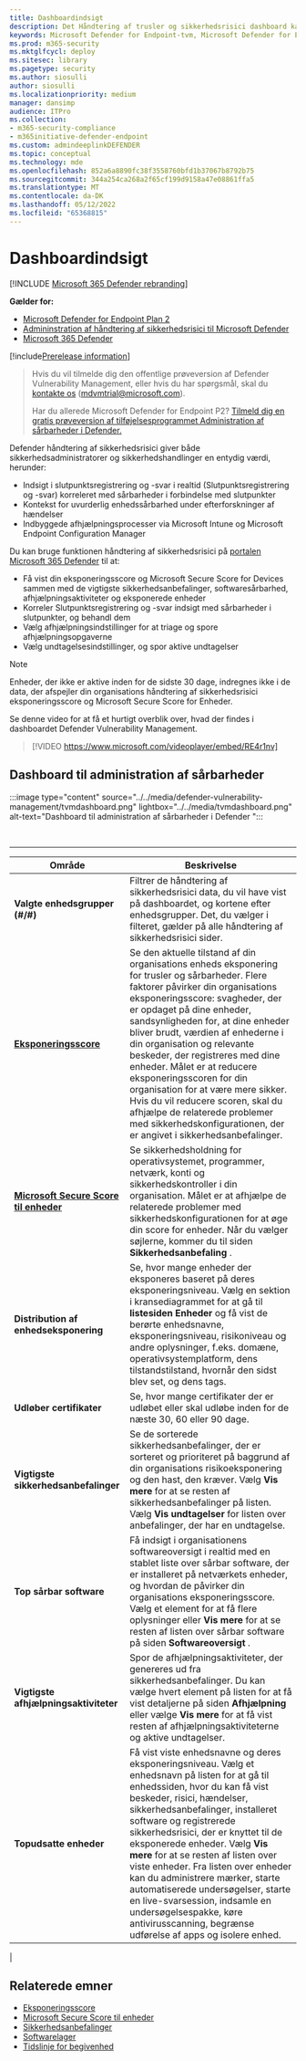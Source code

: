 ```yaml
---
title: Dashboardindsigt
description: Det Håndtering af trusler og sikkerhedsrisici dashboard kan hjælpe SecOps- og sikkerhedsadministratorer med at håndtere cybersikkerhedstrusler og opbygge organisationens robusthed i forhold til sikkerhed.
keywords: Microsoft Defender for Endpoint-tvm, Microsoft Defender for Endpoint-tvm-dashboard, trussel & håndtering af sikkerhedsrisici, Håndtering af trusler og sikkerhedsrisici, risikobaseret & håndtering af sikkerhedsrisici trussel, sikkerhedskonfiguration, Microsoft Secure Score for enheder, eksponeringsscore
ms.prod: m365-security
ms.mktglfcycl: deploy
ms.sitesec: library
ms.pagetype: security
ms.author: siosulli
author: siosulli
ms.localizationpriority: medium
manager: dansimp
audience: ITPro
ms.collection:
- m365-security-compliance
- m365initiative-defender-endpoint
ms.custom: admindeeplinkDEFENDER
ms.topic: conceptual
ms.technology: mde
ms.openlocfilehash: 852a6a8890fc38f3558760bfd1b37067b8792b75
ms.sourcegitcommit: 344a254ca268a2f65cf199d9158a47e08861ffa5
ms.translationtype: MT
ms.contentlocale: da-DK
ms.lasthandoff: 05/12/2022
ms.locfileid: "65368815"
---
```

# <a name="dashboard-insights"></a>Dashboardindsigt

[!INCLUDE [Microsoft 365 Defender rebranding](../../includes/microsoft-defender.md)]

**Gælder for:**

- [Microsoft Defender for Endpoint Plan 2](https://go.microsoft.com/fwlink/?linkid=2154037)
- [Admininstration af håndtering af sikkerhedsrisici til Microsoft Defender](index.yml)
- [Microsoft 365 Defender](https://go.microsoft.com/fwlink/?linkid=2118804)

[!include[Prerelease information](../../includes/prerelease.md)]

> Hvis du vil tilmelde dig den offentlige prøveversion af Defender Vulnerability Management, eller hvis du har spørgsmål, skal du [kontakte os](mailto:mdvmtrial@microsoft.com) (mdvmtrial@microsoft.com).
>
> Har du allerede Microsoft Defender for Endpoint P2? [Tilmeld dig en gratis prøveversion af tilføjelsesprogrammet Administration af sårbarheder i Defender.](https://signup.microsoft.com/get-started/signup?products=5908ecaa-b8a7-4a04-b6c0-d44fd934b6f2)

Defender håndtering af sikkerhedsrisici giver både sikkerhedsadministratorer og sikkerhedshandlinger en entydig værdi, herunder:

- Indsigt i slutpunktsregistrering og -svar i realtid (Slutpunktsregistrering og -svar) korreleret med sårbarheder i forbindelse med slutpunkter
- Kontekst for uvurderlig enhedssårbarhed under efterforskninger af hændelser
- Indbyggede afhjælpningsprocesser via Microsoft Intune og Microsoft Endpoint Configuration Manager

Du kan bruge funktionen håndtering af sikkerhedsrisici på <a href="https://go.microsoft.com/fwlink/p/?linkid=2077139" target="_blank">portalen Microsoft 365 Defender</a> til at:

- Få vist din eksponeringsscore og Microsoft Secure Score for Devices sammen med de vigtigste sikkerhedsanbefalinger, softwaresårbarhed, afhjælpningsaktiviteter og eksponerede enheder
- Korreler Slutpunktsregistrering og -svar indsigt med sårbarheder i slutpunkter, og behandl dem
- Vælg afhjælpningsindstillinger for at triage og spore afhjælpningsopgaverne
- Vælg undtagelsesindstillinger, og spor aktive undtagelser

> [!NOTE]
> Enheder, der ikke er aktive inden for de sidste 30 dage, indregnes ikke i de data, der afspejler din organisations håndtering af sikkerhedsrisici eksponeringsscore og Microsoft Secure Score for Enheder.

Se denne video for at få et hurtigt overblik over, hvad der findes i dashboardet Defender Vulnerability Management.

> [!VIDEO https://www.microsoft.com/videoplayer/embed/RE4r1nv]

## <a name="vulnerability-management-dashboard"></a>Dashboard til administration af sårbarheder

:::image type="content" source="../../media/defender-vulnerability-management/tvmdashboard.png" lightbox="../../media/tvmdashboard.png" alt-text="Dashboard til administration af sårbarheder i Defender ":::

<br>

****

|Område|Beskrivelse|
|---|---|
|**Valgte enhedsgrupper (#/#)**|Filtrer de håndtering af sikkerhedsrisici data, du vil have vist på dashboardet, og kortene efter enhedsgrupper. Det, du vælger i filteret, gælder på alle håndtering af sikkerhedsrisici sider.|
|[**Eksponeringsscore**](tvm-exposure-score.md)|Se den aktuelle tilstand af din organisations enheds eksponering for trusler og sårbarheder. Flere faktorer påvirker din organisations eksponeringsscore: svagheder, der er opdaget på dine enheder, sandsynligheden for, at dine enheder bliver brudt, værdien af enhederne i din organisation og relevante beskeder, der registreres med dine enheder. Målet er at reducere eksponeringsscoren for din organisation for at være mere sikker. Hvis du vil reducere scoren, skal du afhjælpe de relaterede problemer med sikkerhedskonfigurationen, der er angivet i sikkerhedsanbefalinger.|
|[**Microsoft Secure Score til enheder**](tvm-microsoft-secure-score-devices.md)|Se sikkerhedsholdning for operativsystemet, programmer, netværk, konti og sikkerhedskontroller i din organisation. Målet er at afhjælpe de relaterede problemer med sikkerhedskonfigurationen for at øge din score for enheder. Når du vælger søjlerne, kommer du til siden **Sikkerhedsanbefaling** .|
|**Distribution af enhedseksponering**|Se, hvor mange enheder der eksponeres baseret på deres eksponeringsniveau. Vælg en sektion i kransediagrammet for at gå til **listesiden Enheder** og få vist de berørte enhedsnavne, eksponeringsniveau, risikoniveau og andre oplysninger, f.eks. domæne, operativsystemplatform, dens tilstandstilstand, hvornår den sidst blev set, og dens tags.|
|**Udløber certifikater**|Se, hvor mange certifikater der er udløbet eller skal udløbe inden for de næste 30, 60 eller 90 dage.|
|**Vigtigste sikkerhedsanbefalinger**|Se de sorterede sikkerhedsanbefalinger, der er sorteret og prioriteret på baggrund af din organisations risikoeksponering og den hast, den kræver. Vælg **Vis mere** for at se resten af sikkerhedsanbefalinger på listen. Vælg **Vis undtagelser** for listen over anbefalinger, der har en undtagelse.|
|**Top sårbar software**|Få indsigt i organisationens softwareoversigt i realtid med en stablet liste over sårbar software, der er installeret på netværkets enheder, og hvordan de påvirker din organisations eksponeringsscore. Vælg et element for at få flere oplysninger eller **Vis mere** for at se resten af listen over sårbar software på siden **Softwareoversigt** .|
|**Vigtigste afhjælpningsaktiviteter**|Spor de afhjælpningsaktiviteter, der genereres ud fra sikkerhedsanbefalinger. Du kan vælge hvert element på listen for at få vist detaljerne på siden **Afhjælpning** eller vælge **Vis mere** for at få vist resten af afhjælpningsaktiviteterne og aktive undtagelser.|
|**Topudsatte enheder**|Få vist viste enhedsnavne og deres eksponeringsniveau. Vælg et enhedsnavn på listen for at gå til enhedssiden, hvor du kan få vist beskeder, risici, hændelser, sikkerhedsanbefalinger, installeret software og registrerede sikkerhedsrisici, der er knyttet til de eksponerede enheder. Vælg **Vis mere** for at se resten af listen over viste enheder. Fra listen over enheder kan du administrere mærker, starte automatiserede undersøgelser, starte en live-svarsession, indsamle en undersøgelsespakke, køre antivirusscanning, begrænse udførelse af apps og isolere enhed.|
|

## <a name="related-topics"></a>Relaterede emner

- [Eksponeringsscore](tvm-exposure-score.md)
- [Microsoft Secure Score til enheder](tvm-microsoft-secure-score-devices.md)
- [Sikkerhedsanbefalinger](tvm-security-recommendation.md)
- [Softwarelager](tvm-software-inventory.md)
- [Tidslinje for begivenhed](threat-and-vuln-mgt-event-timeline.md)
